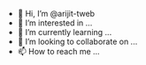 - 👋 Hi, I’m @arijit-tweb
- 👀 I’m interested in ...
- 🌱 I’m currently learning ...
- 💞️ I’m looking to collaborate on ...
- 📫 How to reach me ...

<!---
arijit-tweb/arijit-tweb is a ✨ special ✨ repository because its `README.md` (this file) appears on your GitHub profile.
You can click the Preview link to take a look at your changes.
--->
